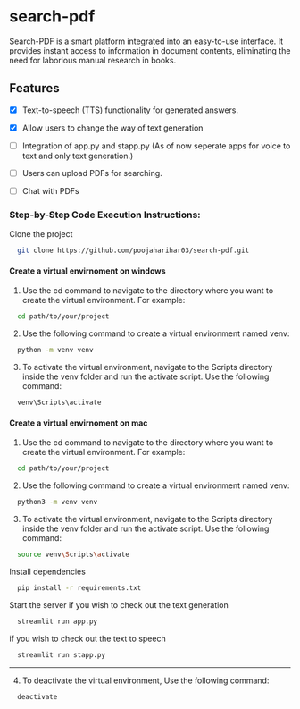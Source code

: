 # search-pdf

Search-PDF is a smart platform integrated into an easy-to-use interface. It provides instant access to information in document contents, eliminating the need for laborious manual research in books.

## Features
- [x] Text-to-speech (TTS) functionality for generated answers.
- [x] Allow users to change the way of text generation
- [ ] Integration of app.py and stapp.py (As of now seperate apps for voice to text and only text generation.)  
- [ ] Users can upload PDFs for searching.
- [ ] Chat with PDFs


### Step-by-Step Code Execution Instructions:
  Clone the project

```bash
  git clone https://github.com/poojaharihar03/search-pdf.git
```
 #### Create a virtual envirnoment on windows
 1. Use the cd command to navigate to the directory where you want to create the virtual environment. For example:
```bash
  cd path/to/your/project
```
 2. Use the following command to create a virtual environment named venv:
```bash
  python -m venv venv
```
 3. To activate the virtual environment, navigate to the Scripts directory inside the venv folder and run the activate script. Use the following command:
```bash
  venv\Scripts\activate
```

#### Create a virtual envirnoment on mac
 1. Use the cd command to navigate to the directory where you want to create the virtual environment. For example:
```bash
  cd path/to/your/project
```
 2. Use the following command to create a virtual environment named venv:
```bash
  python3 -m venv venv
```
 3. To activate the virtual environment, navigate to the Scripts directory inside the venv folder and run the activate script. Use the following command:
```bash
  source venv\Scripts\activate
```
Install dependencies

```bash
  pip install -r requirements.txt
```

Start the server
if you wish to check out the text generation
```bash
  streamlit run app.py
```
if you wish to check out the text to speech
```bash
  streamlit run stapp.py
```
---
 4. To deactivate the virtual environment,  Use the following command:
```bash
  deactivate
``` 
